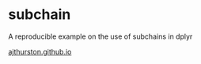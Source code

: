 # subchain
A reproducible example on the use of subchains in dplyr

[ajthurston.github.io](https://ajthurston.github.io)
